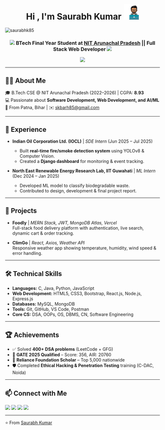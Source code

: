 <h1 align="center"> Hi , I'm Saurabh Kumar 
  <picture>
    <img src="https://github.com/SaurabhK85/SaurabhK85/blob/main/profile.gif" width="50px">
  </picture>
</h1>

<p align="left"> 
  <img src="https://komarev.com/ghpvc/?username=SaurabhK85&label=Profile%20views&color=0e75b6&style=flat" alt="saurabhk85" /> 
</p>

<h3 align="center">
  <img src="https://user-images.githubusercontent.com/74038190/206662607-d9e7591e-bbf9-42f9-9386-29efc927bc16.gif" width="40">
  BTech Final Year Student at <a href="https://nitap.ac.in/">NIT Arunachal Pradesh</a> || Full Stack Web Developer
  <img src="https://user-images.githubusercontent.com/74038190/206662607-d9e7591e-bbf9-42f9-9386-29efc927bc16.gif" width="40">
</h3>

<p align="center">
  <a href="https://github.com/DenverCoder1/readme-typing-svg">
    <img src="https://readme-typing-svg.herokuapp.com?font=Time+New+Roman&color=cyan&size=25&center=true&vCenter=true&width=650&height=100&lines=Thanks+for+visiting!+..❤️;Final+Year+CSE+Undergrad+at+NIT+AP;MERN+Stack+Web+Developer;AI/ML+Enthusiast;400%2B+DSA+Problems+Solved;Always+learning+new+things">
  </a>
</p>





---

## 👨‍💻 About Me
🎓 B.Tech CSE @ NIT Arunachal Pradesh (2022–2026) | CGPA: **8.93**  
💻 Passionate about **Software Development, Web Development, and AI/ML**  
📍 From Patna, Bihar | ✉️ [skbarh85@gmail.com](mailto:skbarh85@gmail.com)  

---

## 💼 Experience
- **Indian Oil Corporation Ltd. (IOCL)** | *SDE Intern* (Jun 2025 – Jul 2025)  
  - Built **real-time fire/smoke detection system** using YOLOv8 & Computer Vision.  
  - Created a **Django dashboard** for monitoring & event tracking.  

- **North East Renewable Energy Research Lab, IIT Guwahati** | *ML Intern* (Dec 2024 – Jan 2025)  
  - Developed ML model to classify biodegradable waste.  
  - Contributed to design, development & final project report.  

---

## 🚀 Projects
- **Foodly** | *MERN Stack, JWT, MongoDB Atlas, Vercel*  
  Full-stack food delivery platform with authentication, live search, dynamic cart & order tracking.  

- **ClimGo** | *React, Axios, Weather API*  
  Responsive weather app showing temperature, humidity, wind speed & error handling.  

---

## 🛠 Technical Skills
- **Languages:** C, Java, Python, JavaScript  
- **Web Development:** HTML5, CSS3, Bootstrap, React.js, Node.js, Express.js  
- **Databases:** MySQL, MongoDB  
- **Tools:** Git, GitHub, VS Code, Postman  
- **Core CS:** DSA, OOPs, OS, DBMS, CN, Software Engineering  

---

## 🏆 Achievements
- ✅ Solved **400+ DSA problems** (LeetCode + GFG)  
- 🎯 **GATE 2025 Qualified** – Score: 356, AIR: 20760  
- 📖 **Reliance Foundation Scholar** – Top 5,000 nationwide  
- 🛡 Completed **Ethical Hacking & Penetration Testing** training (C-DAC, Noida)  

---

## 📫 Connect with Me
<p align="left">
  <a href="https://linkedin.com/in/saurabh-kumar-b67024268/"><img src="https://img.shields.io/badge/LinkedIn-blue?logo=linkedin&logoColor=white" /></a>
  <a href="https://github.com/saurabh"><img src="https://img.shields.io/badge/GitHub-black?logo=github&logoColor=white" /></a>
  <a href="https://leetcode.com/"><img src="https://img.shields.io/badge/LeetCode-orange?logo=leetcode&logoColor=white" /></a>
  <a href="mailto:skbarh85@gmail.com"><img src="https://img.shields.io/badge/Email-red?logo=gmail&logoColor=white" /></a>
</p>  

---
⭐️ From [Saurabh Kumar](https://github.com/SaurabhK85)
